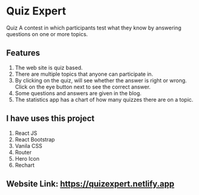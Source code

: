 
# Quiz Expert

Quiz A contest in which participants test what they know by answering questions on one or more topics.




## Features

1. The web site is quiz based.
2. There are multiple topics that anyone can participate in.
3. By clicking on the quiz, will see whether the answer is right or wrong. Click on the eye button next to see the correct answer.
4. Some questions and answers are given in the blog.
5. The statistics app has a chart of how many quizzes there are on a topic.



## I have uses this project

1. React JS
2. React Bootstrap 
3. Vanila CSS
4. Router 
5. Hero Icon
6. Rechart

## Website Link: https://quizexpert.netlify.app




